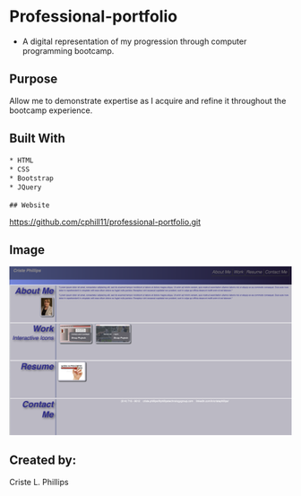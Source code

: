 # Professional-portfolio
  * A digital representation of my progression through computer programming bootcamp.

  ## Purpose
  Allow me to demonstrate expertise as I acquire and refine it throughout the bootcamp experience.
  
  ## Built With
    * HTML
    * CSS
    * Bootstrap
    * JQuery

	## Website
https://github.com/cphill11/professional-portfolio.git

  ## Image

![Screenshot](/assets/images/screenshot.png)

	
## Created by:
Criste L. Phillips
